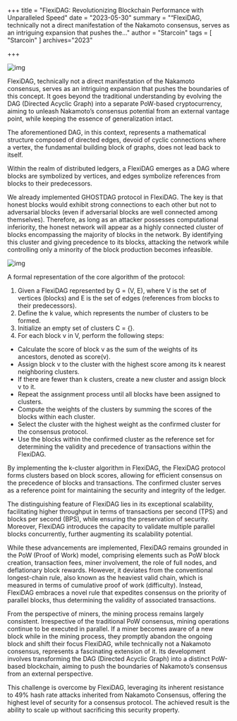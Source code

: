 +++
title = "FlexiDAG: Revolutionizing Blockchain Performance with Unparalleled Speed"
date = "2023-05-30"
summary = "“FlexiDAG, technically not a direct manifestation of the Nakamoto consensus, serves as an intriguing expansion that pushes the..."
author = "Starcoin"
tags = [
    "Starcoin"
]
archives="2023"

+++

![img](https://miro.medium.com/v2/resize:fit:1400/1*I8syF6d4YbKQm-BK_MfOPw.jpeg)

FlexiDAG, technically not a direct manifestation of the Nakamoto consensus, serves as an intriguing expansion that pushes the boundaries of this concept. It goes beyond the traditional understanding by evolving the DAG (Directed Acyclic Graph) into a separate PoW-based cryptocurrency, aiming to unleash Nakamoto’s consensus potential from an external vantage point, while keeping the essence of generalization intact.

The aforementioned DAG, in this context, represents a mathematical structure composed of directed edges, devoid of cyclic connections where a vertex, the fundamental building block of graphs, does not lead back to itself.

Within the realm of distributed ledgers, a FlexiDAG emerges as a DAG where blocks are symbolized by vertices, and edges symbolize references from blocks to their predecessors.

We already implemented GHOSTDAG protocol in FlexiDAG. The key is that honest blocks would exhibit strong connections to each other but not to adversarial blocks (even if adversarial blocks are well connected among themselves). Therefore, as long as an attacker possesses computational inferiority, the honest network will appear as a highly connected cluster of blocks encompassing the majority of blocks in the network. By identifying this cluster and giving precedence to its blocks, attacking the network while controlling only a minority of the block production becomes infeasible.

![img](https://miro.medium.com/v2/resize:fit:1348/1*k5IKpe0YqX6V4U9YcHj9BA.png)

A formal representation of the core algorithm of the protocol:

1. Given a FlexiDAG represented by G = (V, E), where V is the set of vertices (blocks) and E is the set of edges (references from blocks to their predecessors).
2. Define the k value, which represents the number of clusters to be formed.
3. Initialize an empty set of clusters C = {}.
4. For each block v in V, perform the following steps:

- Calculate the score of block v as the sum of the weights of its ancestors, denoted as score(v).
- Assign block v to the cluster with the highest score among its k nearest neighboring clusters.
- If there are fewer than k clusters, create a new cluster and assign block v to it.
- Repeat the assignment process until all blocks have been assigned to clusters.
- Compute the weights of the clusters by summing the scores of the blocks within each cluster.
- Select the cluster with the highest weight as the confirmed cluster for the consensus protocol.
- Use the blocks within the confirmed cluster as the reference set for determining the validity and precedence of transactions within the FlexiDAG.

By implementing the k-cluster algorithm in FlexiDAG, the FlexiDAG protocol forms clusters based on block scores, allowing for efficient consensus on the precedence of blocks and transactions. The confirmed cluster serves as a reference point for maintaining the security and integrity of the ledger.

The distinguishing feature of FlexiDAG lies in its exceptional scalability, facilitating higher throughput in terms of transactions per second (TPS) and blocks per second (BPS), while ensuring the preservation of security. Moreover, FlexiDAG introduces the capacity to validate multiple parallel blocks concurrently, further augmenting its scalability potential.

While these advancements are implemented, FlexiDAG remains grounded in the PoW (Proof of Work) model, comprising elements such as PoW block creation, transaction fees, miner involvement, the role of full nodes, and deflationary block rewards. However, it deviates from the conventional longest-chain rule, also known as the heaviest valid chain, which is measured in terms of cumulative proof of work (difficulty). Instead, FlexiDAG embraces a novel rule that expedites consensus on the priority of parallel blocks, thus determining the validity of associated transactions.

From the perspective of miners, the mining process remains largely consistent. Irrespective of the traditional PoW consensus, mining operations continue to be executed in parallel. If a miner becomes aware of a new block while in the mining process, they promptly abandon the ongoing block and shift their focus FlexiDAG, while technically not a Nakamoto consensus, represents a fascinating extension of it. Its development involves transforming the DAG (Directed Acyclic Graph) into a distinct PoW-based blockchain, aiming to push the boundaries of Nakamoto’s consensus from an external perspective.

This challenge is overcome by FlexiDAG, leveraging its inherent resistance to 49% hash rate attacks inherited from Nakamoto Consensus, offering the highest level of security for a consensus protocol. The achieved result is the ability to scale up without sacrificing this security property.